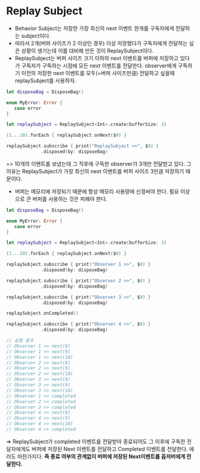 # Replay Subject 

* Behavior Subject는 저장한 가장 최신의 next 이벤트 한개를 구독자에게 전달하는 subject이다. 
* 따라서 2개(버퍼 사이즈가 2 이상인 경우) 이상 저장했다가 구독자에게 전달하는 싶은 상황이 생기는데 이를 대비해 만든 것이 ReplaySubject이다. 
* ReplaySubject는 버퍼 사이즈 크기 이하의 next 이벤트를 버퍼에 저장하고 있다가 구독자가 구독하는 시점에 모든 next 이벤트를 전달한다.  observer에게 구독하기 이전의 저장한 next 이벤트를 모두(=버퍼 사이즈만큼) 전달하고 싶을때 replaySubject를 사용하자.

```swift
let disposeBag = DisposeBag()

enum MyError: Error {
   case error
}

let replaySubject = ReplaySubject<Int>.create(bufferSize: 3)

(1...10).forEach { replaySubject.onNext($0) }

replaySubject.subscribe { print("ReplaySubject >>", $0) }
             .disposed(by: disposeBag)
```

=> 10개의 이벤트를 보냈는데 그 직후에 구독한 observer가 3개만 전달받고 있다. 그 이유는 ReplaySubject가 가장 최신의 next 이벤트를 버퍼 사이즈 3만큼 저장하기 때문이다. 

* 버퍼는 메모리에 저장되기 때문에 항상 메모리 사용량에 신경써야 한다. 필요 이상으로 큰 버퍼를 사용하는 것은 피해야 한다. 

```swift
let disposeBag = DisposeBag()

enum MyError: Error {
   case error
}

let replaySubject = ReplaySubject<Int>.create(bufferSize: 3)

(1...10).forEach { replaySubject.onNext($0) }

replaySubject.subscribe { print("Observer 1 >>", $0) }
             .disposed(by: disposeBag)

replaySubject.subscribe { print("Observer 2 >>", $0) }
             .disposed(by: disposeBag)

replaySubject.subscribe { print("Observer 3 >>", $0) }
             .disposed(by: disposeBag)

replaySubject.onCompleted()

replaySubject.subscribe { print("Observer 4 >>", $0) }
             .disposed(by: disposeBag)

// 실행 결과
// Observer 1 >> next(8)
// Observer 1 >> next(9)
// Observer 1 >> next(10)
// Observer 2 >> next(8)
// Observer 2 >> next(9)
// Observer 2 >> next(10)
// Observer 3 >> next(8)
// Observer 3 >> next(9)
// Observer 3 >> next(10)
// Observer 1 >> completed
// Observer 2 >> completed
// Observer 3 >> completed
// Observer 4 >> next(8)
// Observer 4 >> next(9)
// Observer 4 >> next(10)
// Observer 4 >> completed
```
=>  ReplaySubject가 completed 이벤트를 전달받아 종료되어도 그 이후에 구독한 전달자에게도 버퍼에 저장된 Next 이벤트를 전달하고 Completed 이벤트를 전달한다. 에러도 마찬가지다. **즉 종료 여부의 관계없이 버퍼에 저장된 Next이벤트를 옵저버에게 전달한다.**  
